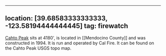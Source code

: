
---
location: [39.68583333333333, -123.58194444444445]
tag: firewatch
---

[Cahto Peak](http://www.peakbagging.com/CALookoutPhotos/CahtoPeak.html) sits at 4180', is located in [[Mendocino County]] and was constructed in 1994. It is run and operated by Cal Fire. It can be found on the Cahto Peak USGS topo map.
